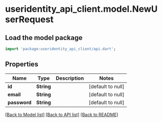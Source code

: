 # useridentity_api_client.model.NewUserRequest

## Load the model package
```dart
import 'package:useridentity_api_client/api.dart';
```

## Properties
Name | Type | Description | Notes
------------ | ------------- | ------------- | -------------
**id** | **String** |  | [default to null]
**email** | **String** |  | [default to null]
**password** | **String** |  | [default to null]

[[Back to Model list]](../README.md#documentation-for-models) [[Back to API list]](../README.md#documentation-for-api-endpoints) [[Back to README]](../README.md)


